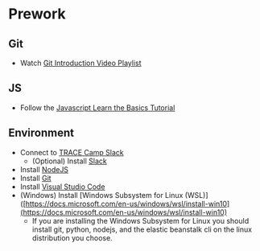 # Prework

## Git

* Watch [Git Introduction Video Playlist](https://www.youtube.com/watch?v=9GKpbI1siow&list=PLpcSpRrAaOarEpNz71TSfNVd0eQmsZSgN)

## JS

* Follow the [Javascript Learn the Basics Tutorial](https://www.learn-js.org/)

## Environment

* Connect to [TRACE Camp Slack](https://join.slack.com/t/tracecamp/shared_invite/enQtNjc1MTUwODIxMjgyLWY0M2EwMjZmZjBmZDNjYzVhYzM5NWYzZTFjNGNlNGUxZDY4YTg1NGJlMGIyMGZmYTUxNTQ4ZGM5OGQ0ZDMyZmY)
  * (Optional) Install [Slack](https://slack.com/downloads/)
* Install [NodeJS](https://nodejs.org/en/)
* Install [Git](https://git-scm.com/downloads)
* Install [Visual Studio Code](https://code.visualstudio.com/Download)
* (Windows) Install [Windows Subsystem for Linux (WSL)]([https://docs.microsoft.com/en-us/windows/wsl/install-win10](https://docs.microsoft.com/en-us/windows/wsl/install-win10)
  * If you are installing the Windows Subsystem for Linux you should install git, python, nodejs, and the elastic beanstalk cli on the linux distribution you choose.
